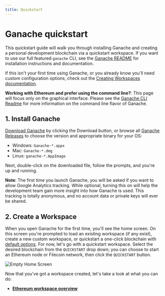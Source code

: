 ```yaml
---
title: Quickstart
---
```


# Ganache quickstart

This quickstart guide will walk you through installing Ganache and creating a personal development blockchain via a quickstart workspace. If you want to use our full featured `ganache` CLI, see the [Ganache README](https://github.com/trufflesuite/ganache#readme) for installation instructions and documentation.

If this isn't your first time using Ganache, or you already know you'll need custom configuration options, check out the [Creating Workspaces documentation](/docs/ganache/workspaces/creating-workspaces).

<p class="alert alert-info">
<i class="far fa-info-circle"></i> <strong>Working with Ethereum and prefer using the command line?</strong>: This page will focus only on the graphical interface. Please see the <a href="https://github.com/trufflesuite/ganache-cli/blob/master/README.md">Ganache CLI Readme</a> for more information on the command line flavor of Ganache.
</p>

## 1. Install Ganache

[Download Ganache](https://trufflesuite.com/ganache/) by clicking the Download button, or browse all [Ganache Releases](https://github.com/trufflesuite/ganache-ui/releases) to choose the version and appropriate binary for your OS:

- Windows: `Ganache-*.appx`
- Mac: `Ganache-*.dmg`
- Linux: `ganache-*.AppImage`

Next, double-click on the downloaded file, follow the prompts, and you're up and running.

<p class="alert alert-info">
<i class="far fa-info-circle"></i> <strong>Note</strong>: The first time you launch Ganache, you will be asked if you want to allow Google Analytics tracking. While optional, turning this on will help the development team gain more insight into how Ganache is used. This tracking is totally anonymous, and no account data or private keys will ever be shared.
</p>

## 2. Create a Workspace

When you open Ganache for the first time, you'll see the home screen. On this screen you're prompted to load an existing workspace (if any exist), create a new custom workspace, or quickstart a one-click blockchain with [default options](/docs/ganache/reference/workspace-default-configuration). For now, let's go with a quickstart workspace. Select the desired blockchain from the `QUICKSTART` drop down; you can choose to start an Ethereum node or Filecoin network, then click the `QUICKSTART` button.

![Empty Home Screen](/img/docs/ganache/ganache-home-empty.png)

Now that you've got a workspace created, let's take a look at what you can do:

- **[Ethereum workspace overview](/docs/ganache/workspaces/ethereum-workspace-overview)**
